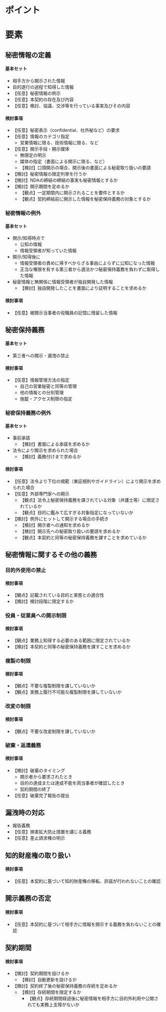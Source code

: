 # ポイント

# 要素
## 秘密情報の定義
#### 基本セット
- 相手方から開示された情報
- 目的遂行の過程で知得した情報
- 【任意】秘密情報の例示
- 【任意】本契約の存在及び内容
- 【任意】検討、協議、交渉等を行っている事実及びその内容

#### 検討事項
- 【任意】秘密表示（confidential、社外秘など）の要求
- 【任意】情報のカテゴリ指定
  - 営業情報に限る、技術情報に限る、など
- 【任意】開示手段・開示媒体
  - 無限定の明示
  - 媒体の指定（書面による開示に限る、など）
  - 【検討】口頭開示の場合、開示後の書面による秘密取り扱いの要請
- 【検討】秘密情報の限定列挙を行うか
- 【検討】NDAの締結の締結の事実も秘密情報とするか
- 【検討】開示期間を定めるか
  - 【観点】一定期間内に開示されることを要件とするか
  - 【観点】契約締結前に開示した情報を秘密保持義務の対象とするか

### 秘密情報の例外
#### 基本セット
-  開示/知得時点で
   - 公知の情報 
   - 情報受領者が知っていた情報
- 開示/知得後に
  - 情報受領者の責めに帰すべからざる事由によらずに公知になった情報
  - 正当な権限を有する第三者から適法かつ秘密保持義務を負わずに取得した情報
- 秘密情報と無関係に情報受領者が独自開発した情報
  - 【検討】独自開発したことを書面により証明することを求めるか

#### 検討事項
- 【任意】被開示当事者の役職員の記憶に残留した情報

## 秘密保持義務
#### 基本セット
- 第三者への開示・漏洩の禁止

#### 検討事項
- 【任意】情報管理方法の指定
  - 自己の営業秘密と同等の管理
  - 他の情報との分別管理
  - 施錠・アクセス制限の指定

### 秘密保持義務の例外
#### 基本セット
- 事前承諾
  - 【検討】書面による承諾を求めるか
- 法令により開示を求められた場合
  - 【検討】義務付けまで求めるか

#### 検討事項
- 【任意】法令より下位の規範（東証規則やガイドライン）により開示を求められた場合
- 【任意】外部専門家への開示
  - 【観点】法令上秘密保持義務を課されている対象（弁護士等）に限定されているか
  - 【観点】目的に鑑みて広すぎる対象指定になっていないか
- 【検討】例外にヒットして開示する場合の手続き
  - 【検討】開示者への通知を求めるか
  - 【検討】開示先への秘密取り扱いの要請を求めるか
  - 【観点】本契約と同等の秘密保持義務を課すことを求めているか

## 秘密情報に関するその他の義務
### 目的外使用の禁止
#### 検討事項
- 【観点】記載されている目的と実態との適合性
- 【検討】検討段階に限定するか

### 役員・従業員への開示制限
#### 検討事項
- 【観点】業務上知得する必要のある範囲に限定されているか
- 【検討】本契約と同等の秘密保持義務を課すことを求めるか

### 複製の制限
#### 検討事項
- 【観点】不要な複製制限を課していないか
- 【観点】実務上履行不可能な複製制限を課していないか

### 改変の制限
#### 検討事項
- 【観点】不要な改変制限を課していないか

### 破棄・返還義務
#### 検討事項
- 【検討】破棄のタイミング
  - 開示者から要求されたとき
  - 目的の達成または達成不能を両当事者が確認したとき
  - 契約期間の終了
- 【任意】破棄完了報告の提出

## 漏洩時の対応
- 報告義務
- 【任意】損害拡大防止措置を講じる義務
- 【任意】差止請求権の明示

## 知的財産権の取り扱い
#### 検討事項
- 【任意】本契約に基づいて知的財産権の移転、許諾が行われないことの確認

## 開示義務の否定
#### 検討事項
- 【任意】本契約に基づいて相手方に情報を開示する義務を負わないことの確認

## 契約期間
#### 検討事項
- 【検討】契約期間を設けるか
  - 【検討】自動更新を設けるか
- 【検討】契約終了後の秘密保持義務の存続を定めるか
  - 【検討】存続期間を限定するか
    - 【観点】存続期間経過後に秘密情報を相手方に目的外利用や公開されても実務上支障がないか
